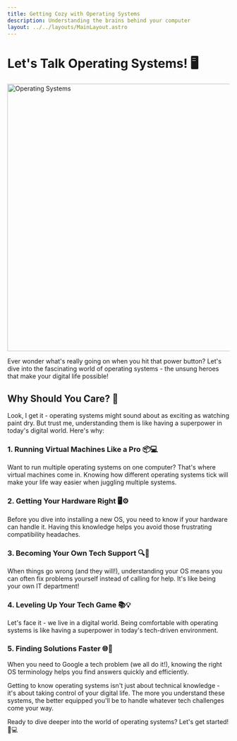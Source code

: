```yaml
---
title: Getting Cozy with Operating Systems
description: Understanding the brains behind your computer
layout: ../../layouts/MainLayout.astro
---
```


# Let's Talk Operating Systems! 🖥️

<img src="/src/pages/en/images/OS iamgesNOBACKGROUND.png" alt="Operating Systems" width="605" />

Ever wonder what's really going on when you hit that power button? Let's dive into the fascinating world of operating systems - the unsung heroes that make your digital life possible!

## Why Should You Care? 🤔

Look, I get it - operating systems might sound about as exciting as watching paint dry. But trust me, understanding them is like having a superpower in today's digital world. Here's why:

### 1. Running Virtual Machines Like a Pro 📦💻

Want to run multiple operating systems on one computer? That's where virtual machines come in. Knowing how different operating systems tick will make your life way easier when juggling multiple systems.

### 2. Getting Your Hardware Right 🖥️⚙️

Before you dive into installing a new OS, you need to know if your hardware can handle it. Having this knowledge helps you avoid those frustrating compatibility headaches.

### 3. Becoming Your Own Tech Support 🔍🔧

When things go wrong (and they will!), understanding your OS means you can often fix problems yourself instead of calling for help. It's like being your own IT department!

### 4. Leveling Up Your Tech Game 📚💡

Let's face it - we live in a digital world. Being comfortable with operating systems is like having a superpower in today's tech-driven environment.

### 5. Finding Solutions Faster 🌐📖

When you need to Google a tech problem (we all do it!), knowing the right OS terminology helps you find answers quickly and efficiently.

Getting to know operating systems isn't just about technical knowledge - it's about taking control of your digital life. The more you understand these systems, the better equipped you'll be to handle whatever tech challenges come your way.

Ready to dive deeper into the world of operating systems? Let's get started! 🚀💻
